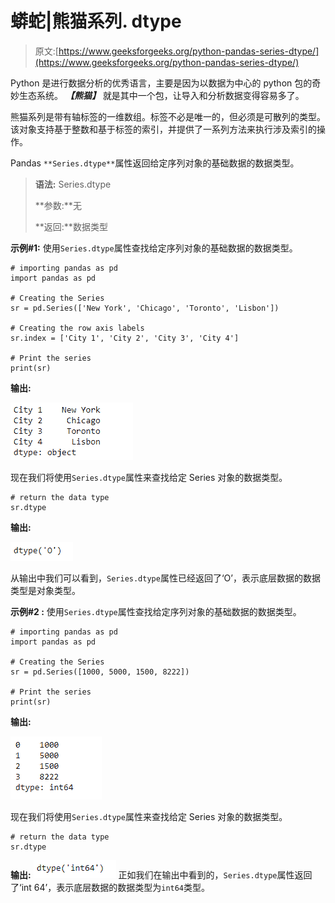 # 蟒蛇|熊猫系列. dtype

> 原文:[https://www.geeksforgeeks.org/python-pandas-series-dtype/](https://www.geeksforgeeks.org/python-pandas-series-dtype/)

Python 是进行数据分析的优秀语言，主要是因为以数据为中心的 python 包的奇妙生态系统。 ***【熊猫】*** 就是其中一个包，让导入和分析数据变得容易多了。

熊猫系列是带有轴标签的一维数组。标签不必是唯一的，但必须是可散列的类型。该对象支持基于整数和基于标签的索引，并提供了一系列方法来执行涉及索引的操作。

Pandas `**Series.dtype**`属性返回给定序列对象的基础数据的数据类型。

> **语法:** Series.dtype
> 
> **参数:**无
> 
> **返回:**数据类型

**示例#1:** 使用`Series.dtype`属性查找给定序列对象的基础数据的数据类型。

```
# importing pandas as pd
import pandas as pd

# Creating the Series
sr = pd.Series(['New York', 'Chicago', 'Toronto', 'Lisbon'])

# Creating the row axis labels
sr.index = ['City 1', 'City 2', 'City 3', 'City 4'] 

# Print the series
print(sr)
```

**输出:**

![](img/4b2772771d6fb5d72c2864e9efa9f66a.png)

现在我们将使用`Series.dtype`属性来查找给定 Series 对象的数据类型。

```
# return the data type
sr.dtype
```

**输出:**

![](img/cdbb29c0d5ef6aa6b929c97e41247836.png)

从输出中我们可以看到，`Series.dtype`属性已经返回了‘O’，表示底层数据的数据类型是对象类型。

**示例#2 :** 使用`Series.dtype`属性查找给定序列对象的基础数据的数据类型。

```
# importing pandas as pd
import pandas as pd

# Creating the Series
sr = pd.Series([1000, 5000, 1500, 8222])

# Print the series
print(sr)
```

**输出:**

![](img/c12204dad52bf80cf7668a1e051c0866.png)

现在我们将使用`Series.dtype`属性来查找给定 Series 对象的数据类型。

```
# return the data type
sr.dtype
```

**输出:**
![](img/948b78d06418b1603b057138100767f1.png)
正如我们在输出中看到的，`Series.dtype`属性返回了‘int 64’，表示底层数据的数据类型为`int64`类型。